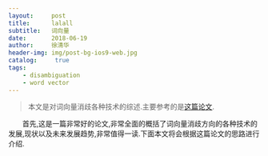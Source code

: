 ```yaml
---
layout:     post
title:      lalall
subtitle:   词向量
date:       2018-06-19
author:     徐清华
header-img: img/post-bg-ios9-web.jpg
catalog: 	 true
tags:
    - disambiguation
    - word vector
---
```


>本文是对词向量消歧各种技术的综述.主要参考的是[这篇论文](https://arxiv.org/pdf/1805.04032.pdf).

&emsp;&emsp;首先,这是一篇非常好的论文,非常全面的概括了词向量消歧方向的各种技术的发展,现状以及未来发展趋势,非常值得一读.下面本文将会根据这篇论文的思路进行介绍.

